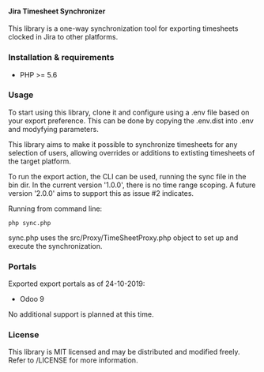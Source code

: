 #### Jira Timesheet Synchronizer

This library is a one-way synchronization tool for exporting timesheets clocked in Jira to other platforms.

### Installation & requirements

- PHP >= 5.6

### Usage

To start using this library, clone it and configure using a .env file based on your export preference. This can be done by copying the .env.dist into .env and modyfying parameters.

This library aims to make it possible to synchronize timesheets for any selection of users, allowing overrides or additions to extisting timesheets of the target platform.

To run the export action, the CLI can be used, running the sync file in the bin dir. In the current version '1.0.0', there is no time range scoping. A future version '2.0.0' aims to support this as issue #2 indicates.

Running from command line:

`php sync.php`

sync.php uses the src/Proxy/TimeSheetProxy.php object to set up and execute the synchronization.

### Portals

Exported export portals as of 24-10-2019:
- Odoo 9

No additional support is planned at this time.

### License

This library is MIT licensed and may be distributed and modified freely. Refer to /LICENSE for more information.